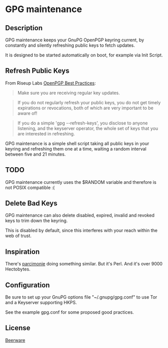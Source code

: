 GPG maintenance
===============

Description
-----------

GPG maintenance keeps your GnuPG OpenPGP keyring current, by constantly and silently refreshing public keys to fetch updates.

It is designed to be started automatically on boot, for example via Init Script.

Refresh Public Keys
-------------------

From Riseup Labs [OpenPGP Best Practices](https://we.riseup.net/riseuplabs+paow/openpgp-best-practices):

> Make sure you are receiving regular key updates.

> If you do not regularly refresh your public keys, you do not get timely expirations or revocations, both of which are very important to be aware of!

> If you do a simple 'gpg --refresh-keys', you disclose to anyone listening, and the keyserver operator, the whole set of keys that you are interested in refreshing.

GPG maintenance is a simple shell script taking all public keys in your keyring and refreshing them one at a time, waiting a random interval between five and 21 minutes.

TODO
----

GPG maintenance currently uses the $RANDOM variable and therefore is not POSIX compatible :(

Delete Bad Keys
---------------

GPG maintenance can also delete disabled, expired, invalid and revoked keys to trim down the keyring.

This is disabled by default, since this interferes with your reach within the web of trust.

Inspiration
-----------

There's [parcimonie](https://gaffer.ptitcanardnoir.org/intrigeri/code/parcimonie/) doing something similar. But it's Perl. And it's over 9000 Hectobytes.

Configuration
-------------

Be sure to set up your GnuPG options file "~/.gnupg/gpg.conf" to use Tor and a Keyserver supporting HKPS.

See the example gpg.conf for some proposed good practices.

License
-------

[Beerware](https://en.wikipedia.org/wiki/Beerware)
